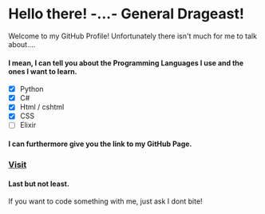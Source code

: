 # Hello there! -...- General Drageast!

Welcome to my GitHub Profile! Unfortunately there isn't much for me to talk about....

#### I mean, I can tell you about the Programming Languages I use and the ones I want to learn.
- [x] Python 
- [x] C#
- [x] Html / cshtml
- [x] CSS
- [ ] Elixir

#### I can furthermore give you the link to my GitHub Page.

### [Visit](https://drageast.github.io/)

#### Last but not least.
If you want to code something with me, just ask I dont bite!
